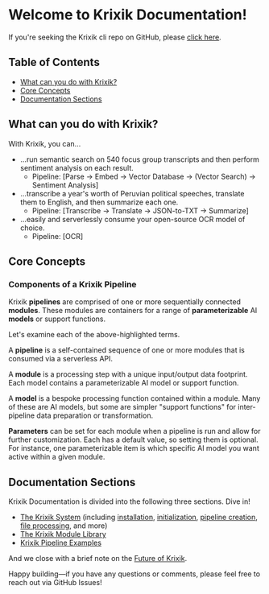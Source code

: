 # Welcome to Krixik Documentation!

If you're seeking the Krixik cli repo on GitHub, please [click here](https://github.com/krixik-ai/krixik-cli).

## Table of Contents

-  [What can you do with Krixik?](#what-can-you-do-with-krixik?)
-  [Core Concepts](#core-concepts)
-  [Documentation Sections](#documentation-sections)

## What can you do with Krixik?

With Krixik, you can...

- ...run semantic search on 540 focus group transcripts and then perform sentiment analysis on each result.
  - Pipeline: [Parse → Embed → Vector Database → (Vector Search) → Sentiment Analysis]
- ...transcribe a year's worth of Peruvian political speeches, translate them to English, and then summarize each one.
  - Pipeline: [Transcribe → Translate → JSON-to-TXT → Summarize]
- ...easily and serverlessly consume your open-source OCR model of choice.
  - Pipeline: [OCR]

## Core Concepts

### Components of a Krixik Pipeline

Krixik **pipelines** are comprised of one or more sequentially connected **modules**. These modules are containers for a range of **parameterizable** AI **models** or support functions.

Let's examine each of the above-highlighted terms.

A **pipeline** is a self-contained sequence of one or more modules that is consumed via a serverless API.  

A **module** is a processing step with a unique input/output data footprint. Each model contains a parameterizable AI model or support function.

A **model** is a bespoke processing function contained within a module. Many of these are AI models, but some are simpler "support functions" for inter-pipeline data preparation or transformation.

**Parameters** can be set for each module when a pipeline is run and allow for further customization. Each has a default value, so setting them is optional. For instance, one parameterizable item is which specific AI model you want active within a given module.

## Documentation Sections

Krixik Documentation is divided into the following three sections. Dive in!

- [The Krixik System](system/system_overview.md) (including [installation](system/initialization/install_cli.md), [initialization](system/initialization/initialize_and_authenticate.md), [pipeline creation](system/pipeline_creation/create_pipeline.md), [file processing](system/parameters_processing_files_through_pipelines/process_method.md), and more)
- [The Krixik Module Library](modules/modules_overview.md)
- [Krixik Pipeline Examples](examples/pipeline_examples_overview.md)

And we close with a brief note on the [Future of Krixik](future/future_of_krixik.md).

Happy building—if you have any questions or comments, please feel free to reach out via GitHub Issues!

